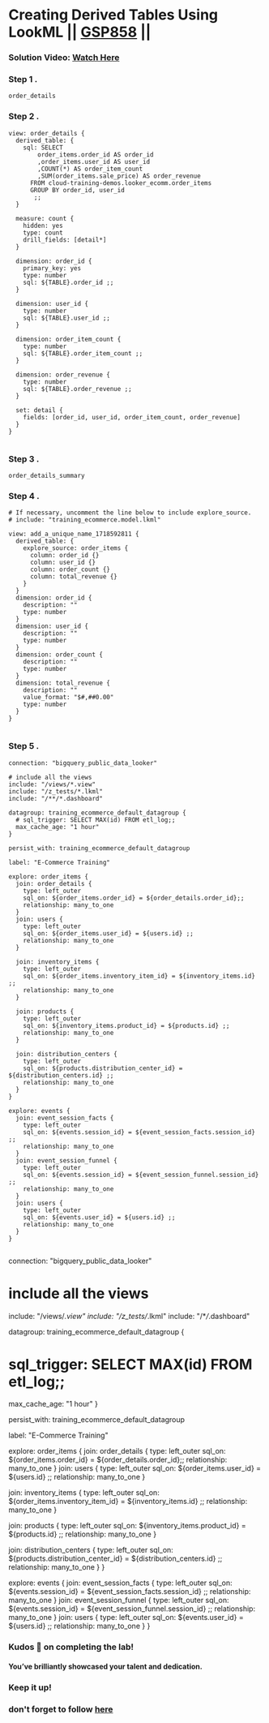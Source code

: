 # Creating Derived Tables Using LookML || [GSP858]() ||

### **Solution Video:** [Watch Here]()

### Step 1 .

```
order_details

```

### Step 2 .

```
view: order_details {
  derived_table: {
    sql: SELECT
        order_items.order_id AS order_id
        ,order_items.user_id AS user_id
        ,COUNT(*) AS order_item_count
        ,SUM(order_items.sale_price) AS order_revenue
      FROM cloud-training-demos.looker_ecomm.order_items
      GROUP BY order_id, user_id
       ;;
  }

  measure: count {
    hidden: yes
    type: count
    drill_fields: [detail*]
  }

  dimension: order_id {
    primary_key: yes
    type: number
    sql: ${TABLE}.order_id ;;
  }

  dimension: user_id {
    type: number
    sql: ${TABLE}.user_id ;;
  }

  dimension: order_item_count {
    type: number
    sql: ${TABLE}.order_item_count ;;
  }

  dimension: order_revenue {
    type: number
    sql: ${TABLE}.order_revenue ;;
  }

  set: detail {
    fields: [order_id, user_id, order_item_count, order_revenue]
  }
}


```

### Step 3 .

```
order_details_summary
```

### Step 4 .

```
# If necessary, uncomment the line below to include explore_source.
# include: "training_ecommerce.model.lkml"

view: add_a_unique_name_1718592811 {
  derived_table: {
    explore_source: order_items {
      column: order_id {}
      column: user_id {}
      column: order_count {}
      column: total_revenue {}
    }
  }
  dimension: order_id {
    description: ""
    type: number
  }
  dimension: user_id {
    description: ""
    type: number
  }
  dimension: order_count {
    description: ""
    type: number
  }
  dimension: total_revenue {
    description: ""
    value_format: "$#,##0.00"
    type: number
  }
}


```

### Step 5 .

```
connection: "bigquery_public_data_looker"

# include all the views
include: "/views/*.view"
include: "/z_tests/*.lkml"
include: "/**/*.dashboard"

datagroup: training_ecommerce_default_datagroup {
  # sql_trigger: SELECT MAX(id) FROM etl_log;;
  max_cache_age: "1 hour"
}

persist_with: training_ecommerce_default_datagroup

label: "E-Commerce Training"

explore: order_items {
  join: order_details {
    type: left_outer
    sql_on: ${order_items.order_id} = ${order_details.order_id};;
    relationship: many_to_one
  }
  join: users {
    type: left_outer
    sql_on: ${order_items.user_id} = ${users.id} ;;
    relationship: many_to_one
  }

  join: inventory_items {
    type: left_outer
    sql_on: ${order_items.inventory_item_id} = ${inventory_items.id} ;;
    relationship: many_to_one
  }

  join: products {
    type: left_outer
    sql_on: ${inventory_items.product_id} = ${products.id} ;;
    relationship: many_to_one
  }

  join: distribution_centers {
    type: left_outer
    sql_on: ${products.distribution_center_id} = ${distribution_centers.id} ;;
    relationship: many_to_one
  }
}

explore: events {
  join: event_session_facts {
    type: left_outer
    sql_on: ${events.session_id} = ${event_session_facts.session_id} ;;
    relationship: many_to_one
  }
  join: event_session_funnel {
    type: left_outer
    sql_on: ${events.session_id} = ${event_session_funnel.session_id} ;;
    relationship: many_to_one
  }
  join: users {
    type: left_outer
    sql_on: ${events.user_id} = ${users.id} ;;
    relationship: many_to_one
  }
}


```

connection: "bigquery_public_data_looker"

# include all the views

include: "/views/_.view"
include: "/z_tests/_.lkml"
include: "/\*_/_.dashboard"

datagroup: training_ecommerce_default_datagroup {

# sql_trigger: SELECT MAX(id) FROM etl_log;;

max_cache_age: "1 hour"
}

persist_with: training_ecommerce_default_datagroup

label: "E-Commerce Training"

explore: order_items {
join: order_details {
type: left_outer
sql_on: ${order_items.order_id} = ${order_details.order_id};;
relationship: many_to_one
}
join: users {
type: left_outer
sql_on: ${order_items.user_id} = ${users.id} ;;
relationship: many_to_one
}

join: inventory_items {
type: left_outer
sql_on: ${order_items.inventory_item_id} = ${inventory_items.id} ;;
relationship: many_to_one
}

join: products {
type: left_outer
sql_on: ${inventory_items.product_id} = ${products.id} ;;
relationship: many_to_one
}

join: distribution_centers {
type: left_outer
sql_on: ${products.distribution_center_id} = ${distribution_centers.id} ;;
relationship: many_to_one
}
}

explore: events {
join: event_session_facts {
type: left_outer
sql_on: ${events.session_id} = ${event_session_facts.session_id} ;;
relationship: many_to_one
}
join: event_session_funnel {
type: left_outer
sql_on: ${events.session_id} = ${event_session_funnel.session_id} ;;
relationship: many_to_one
}
join: users {
type: left_outer
sql_on: ${events.user_id} = ${users.id} ;;
relationship: many_to_one
}
}

### Kudos 🌟 on completing the lab!

#### You’ve brilliantly showcased your talent and dedication.

### Keep it up!

### don't forget to follow [here](https://youtube.com/@hellodev1?si=1GE3_P0V8xbViLhc)

